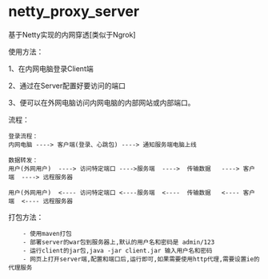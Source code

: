 # netty_proxy_server
基于Netty实现的内网穿透[类似于Ngrok]

使用方法：

1、在内网电脑登录Client端

2、通过在Server配置好要访问的端口

3、便可以在外网电脑访问内网电脑的内部网站或内部端口。

流程：
```
登录流程：
内网电脑 ----> 客户端(登录、心跳包) ----> 通知服务端电脑上线
```

```
数据转发：
用户(外网用户)  ----> 访问特定端口 ---->服务端  ---->  传输数据   ----> 客户端  ----> 远程服务器

用户(外网用户)  <---- 访问特定端口 <----服务端  <----  传输数据   <---- 客户端  <---- 远程服务器
```

打包方法：
```
    - 使用maven打包
    - 部署server的war包到服务器上,默认的用户名和密码是 admin/123
    - 运行client的jar包,java -jar client.jar 输入用户名和密码
    - 网页上打开server端,配置和端口后,运行即可,如果需要使用http代理,需要设置ie的代理服务
```
